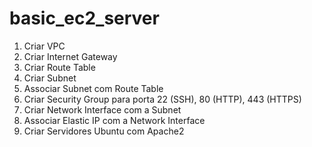 # basic_ec2_server

1. Criar VPC  
2. Criar Internet Gateway  
3. Criar Route Table  
4. Criar Subnet  
5. Associar Subnet com Route Table  
6. Criar Security Group para porta 22 (SSH), 80 (HTTP), 443 (HTTPS)  
7. Criar Network Interface com a Subnet  
8. Associar Elastic IP com a Network Interface  
9. Criar Servidores Ubuntu com Apache2  
